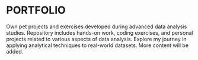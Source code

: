 # PORTFOLIO
Own pet projects and exercises developed during advanced data analysis studies. Repository includes hands-on work, coding exercises, and personal projects related to various aspects of data analysis. Explore my journey in applying analytical techniques to real-world datasets. More content will be added.
